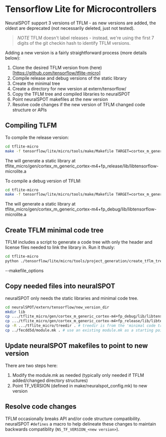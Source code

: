 # Tensorflow Lite for Microcontrollers
NeuralSPOT support 3 versions of TFLM - as new versions are added, the oldest are deprecated (not necessarily deleted, just not tested).

> *NOTE* TFLM doesn't label releases - instead, we're using the first 7 digits of the git checkin hash to identify TFLM versions.

Adding a new version is a fairly straightforward process (more details below):
1. Clone the desired TFLM version from (here)[https://github.com/tensorflow/tflite-micro]
2. Compile release and debug versions of the static library
3. Create the minimal tree
4. Create a directory for new version at extern/tensorflow/<new dir>
5. Copy the TFLM tree and compiled libraries to neuralSPOT
6. Point neuralSPOT makefiles at the new version
5. Resolve code changes if the new version of TFLM changed code structure or APIs

## Compiling TLFM
To compile the release version:
```bash
cd tflite-micro
make -f tensorflow/lite/micro/tools/make/Makefile TARGET=cortex_m_generic TARGET_ARCH=cortex-m4+fp OPTIMIZED_KERNEL_DIR=cmsis_nn BUILD_TYPE=release CORE_OPTIMIZATION_LEVEL=-O3 KERNEL_OPTIMIZATION_LEVEL=-O3 THIRD_PARTY_KERNEL_OPTIMIZATION_LEVEL=-O3 microlite
```
The will generate a static library at tflite_micro/gen/cortex_m_generic_cortex-m4+fp_release/lib/libtensorflow-microlite.a

To compile a debug version of TFLM:
```bash
cd tflite-micro
make -f tensorflow/lite/micro/tools/make/Makefile TARGET=cortex_m_generic TARGET_ARCH=cortex-m4+fp OPTIMIZED_KERNEL_DIR=cmsis_nn BUILD_TYPE=debug microlite
```
The will generate a static library at tflite_micro/gen/cortex_m_generic_cortex-m4+fp_debug/lib/libtensorflow-microlite.a

## Create TFLM minimal code tree
TFLM includes a script to generate a code tree with only the header and license files needed to link the library in. Run it thusly:

```bash
cd tflite-micro
python ./tensorflow/lite/micro/tools/project_generation/create_tflm_tree.py treedir
```
--makefile_options
## Copy needed files into neuralSPOT
neuralSPOT only needs the static libraries and minimal code tree.

```bash
cd neuralSPOT/extern/tensorflow/new_version_dir
mkdir lib
cp .../tflite_micro/gen/cortex_m_generic_cortex-m4+fp_debug/lib/libtensorflow-microlite-debug.a
cp .../tflite_micro/gen/cortex_m_generic_cortex-m4+fp_release/lib/libtensorflow-microlite.a
cp -R .../tflite_micro/treedir . # treedir is from the 'minimal code tree' step above
cp ../fecdd5d/module.mk . # use an existing module.mk as a starting point
```

## Update neuralSPOT makefiles to point to new version
There are two steps here:
1. Modify the module.mk as needed (typically only needed if TFLM added/changed directory structures)
2. Point TF_VERSION (defined in make/neuralspot_config.mk) to new version

## Resolve code changes
TFLM occasionally breaks API and/or code structure compatibility. neuralSPOT `#defines` a macro to help delineate these changes to maintain backwards compatiblity (`NS_TF_VERSION_<new version>`).

